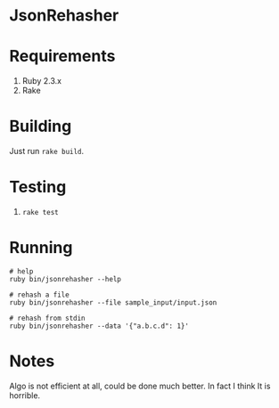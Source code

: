 # JsonRehasher

# Requirements

1. Ruby 2.3.x
1. Rake


# Building

Just run `rake build`.


# Testing

1. `rake test`

# Running

```shell
# help
ruby bin/jsonrehasher --help

# rehash a file
ruby bin/jsonrehasher --file sample_input/input.json

# rehash from stdin
ruby bin/jsonrehasher --data '{"a.b.c.d": 1}'
```

# Notes

Algo is not efficient at all, could be done much better. In fact I think It is
horrible.
